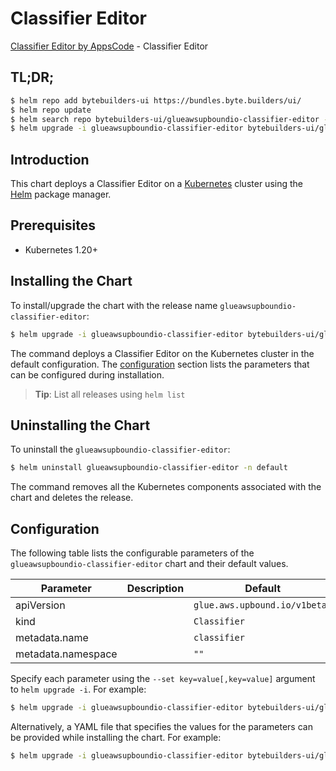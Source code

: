 # Classifier Editor

[Classifier Editor by AppsCode](https://byte.builders) - Classifier Editor

## TL;DR;

```bash
$ helm repo add bytebuilders-ui https://bundles.byte.builders/ui/
$ helm repo update
$ helm search repo bytebuilders-ui/glueawsupboundio-classifier-editor --version=v0.4.18
$ helm upgrade -i glueawsupboundio-classifier-editor bytebuilders-ui/glueawsupboundio-classifier-editor -n default --create-namespace --version=v0.4.18
```

## Introduction

This chart deploys a Classifier Editor on a [Kubernetes](http://kubernetes.io) cluster using the [Helm](https://helm.sh) package manager.

## Prerequisites

- Kubernetes 1.20+

## Installing the Chart

To install/upgrade the chart with the release name `glueawsupboundio-classifier-editor`:

```bash
$ helm upgrade -i glueawsupboundio-classifier-editor bytebuilders-ui/glueawsupboundio-classifier-editor -n default --create-namespace --version=v0.4.18
```

The command deploys a Classifier Editor on the Kubernetes cluster in the default configuration. The [configuration](#configuration) section lists the parameters that can be configured during installation.

> **Tip**: List all releases using `helm list`

## Uninstalling the Chart

To uninstall the `glueawsupboundio-classifier-editor`:

```bash
$ helm uninstall glueawsupboundio-classifier-editor -n default
```

The command removes all the Kubernetes components associated with the chart and deletes the release.

## Configuration

The following table lists the configurable parameters of the `glueawsupboundio-classifier-editor` chart and their default values.

|     Parameter      | Description |                 Default                  |
|--------------------|-------------|------------------------------------------|
| apiVersion         |             | <code>glue.aws.upbound.io/v1beta1</code> |
| kind               |             | <code>Classifier</code>                  |
| metadata.name      |             | <code>classifier</code>                  |
| metadata.namespace |             | <code>""</code>                          |


Specify each parameter using the `--set key=value[,key=value]` argument to `helm upgrade -i`. For example:

```bash
$ helm upgrade -i glueawsupboundio-classifier-editor bytebuilders-ui/glueawsupboundio-classifier-editor -n default --create-namespace --version=v0.4.18 --set apiVersion=glue.aws.upbound.io/v1beta1
```

Alternatively, a YAML file that specifies the values for the parameters can be provided while
installing the chart. For example:

```bash
$ helm upgrade -i glueawsupboundio-classifier-editor bytebuilders-ui/glueawsupboundio-classifier-editor -n default --create-namespace --version=v0.4.18 --values values.yaml
```
